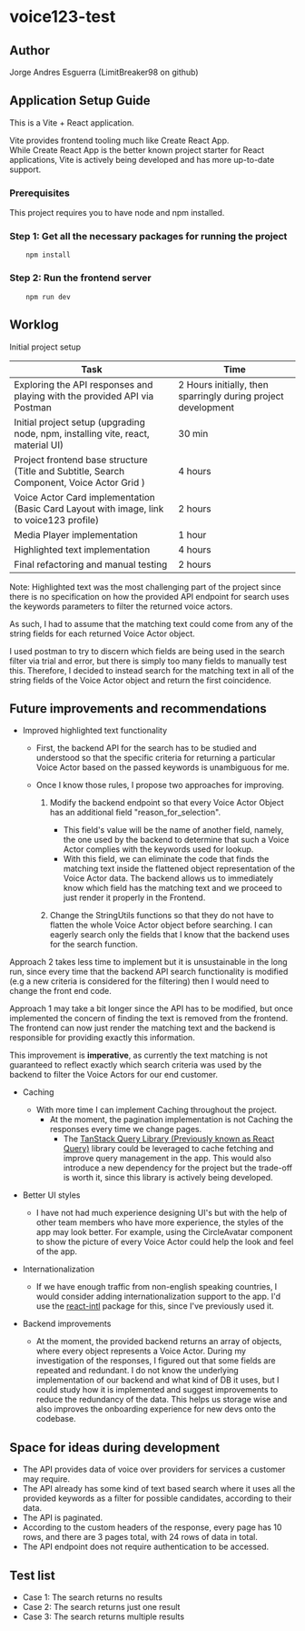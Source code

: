 # voice123-test

## Author

Jorge Andres Esguerra (LimitBreaker98 on github)

## Application Setup Guide

This is a Vite + React application.

Vite provides frontend tooling much like Create React App.  
While Create React App is the better known project starter for React applications, Vite is actively being developed and has more up-to-date support.

### Prerequisites

This project requires you to have node and npm installed.

### Step 1: Get all the necessary packages for running the project

```
    npm install
```

### Step 2: Run the frontend server

```
    npm run dev
```

## Worklog

Initial project setup

| Task                                                                                      | Time                                                          |
| ----------------------------------------------------------------------------------------- | ------------------------------------------------------------- |
| Exploring the API responses and playing with the provided API via Postman                 | 2 Hours initially, then sparringly during project development |
| Initial project setup (upgrading node, npm, installing vite, react, material UI)          | 30 min                                                        |
| Project frontend base structure (Title and Subtitle, Search Component, Voice Actor Grid ) | 4 hours                                                       |
| Voice Actor Card implementation (Basic Card Layout with image, link to voice123 profile)  | 2 hours                                                       |
| Media Player implementation                                                               | 1 hour                                                        |
| Highlighted text implementation                                                           | 4 hours                                                       |
| Final refactoring and manual testing                                                      | 2 hours                                                       |

Note: Highlighted text was the most challenging part of the project since there is no specification on how the provided API endpoint for search uses the keywords parameters to filter the returned voice actors.

As such, I had to assume that the matching text could come from any of the string fields for each returned Voice Actor object.

I used postman to try to discern which fields are being used in the search filter via trial and error, but there is simply too many fields to manually test this. Therefore, I decided to instead search for the matching text in all of the string fields of the Voice Actor object and return the first coincidence.

## Future improvements and recommendations

- Improved highlighted text functionality

  - First, the backend API for the search has to be studied and understood so that the specific criteria for returning a particular Voice Actor based on the passed keywords is unambiguous for me.
  - Once I know those rules, I propose two approaches for improving.

    1. Modify the backend endpoint so that every Voice Actor Object has an additional field "reason_for_selection".

       - This field's value will be the name of another field, namely, the one used by the backend to determine that such a Voice Actor complies with the keywords used for lookup.
       - With this field, we can eliminate the code that finds the matching text inside the flattened object representation of the Voice Actor data. The backend allows us to immediately know which field has the matching text and we proceed to just render it properly in the Frontend.

    2. Change the StringUtils functions so that they do not have to flatten the whole Voice Actor object before searching. I can eagerly search only the fields that I know that the backend uses for the search function.

Approach 2 takes less time to implement but it is unsustainable in the long run, since every time that the backend API search functionality is modified (e.g a new criteria is considered for the filtering) then I would need to change the front end code.

Approach 1 may take a bit longer since the API has to be modified, but once implemented the concern of finding the text is removed from the frontend. The frontend can now just render the matching text and the backend is responsible for providing exactly this information.

This improvement is **imperative**, as currently the text matching is not guaranteed to reflect exactly which search criteria was used by the backend to filter the Voice Actors for our end customer.

- Caching

  - With more time I can implement Caching throughout the project.
    - At the moment, the pagination implementation is not Caching the responses every time we change pages.
      - The [TanStack Query Library (Previously known as React Query)](https://tanstack.com/query/latest/docs/react/overview) library could be leveraged to cache fetching and improve query management in the app. This would also introduce a new dependency for the project but the trade-off is worth it, since this library is actively being developed.

- Better UI styles

  - I have not had much experience designing UI's but with the help of other team members who have more experience, the styles of the app may look better. For example, using the CircleAvatar component to show the picture of every Voice Actor could help the look and feel of the app.

- Internationalization

  - If we have enough traffic from non-english speaking countries, I would consider adding internationalization support to the app. I'd use the [react-intl](https://www.npmjs.com/package/react-intl) package for this, since I've previously used it.

- Backend improvements
  - At the moment, the provided backend returns an array of objects, where every object represents a Voice Actor. During my investigation of the responses, I figured out that some fields are repeated and redundant. I do not know the underlying implementation of our backend and what kind of DB it uses, but I could study how it is implemented and suggest improvements to reduce the redundancy of the data. This helps us storage wise and also improves the onboarding experience for new devs onto the codebase.

## Space for ideas during development

- The API provides data of voice over providers for services a customer may require.
- The API already has some kind of text based search where it uses all the provided keywords as a filter for possible candidates, according to their data.
- The API is paginated.
- According to the custom headers of the response, every page has 10 rows, and there are 3 pages total, with 24 rows of data in total.
- The API endpoint does not require authentication to be accessed.

## Test list

- Case 1: The search returns no results
- Case 2: The search returns just one result
- Case 3: The search returns multiple results
